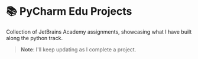 # 📚 PyCharm Edu Projects

Collection of JetBrains Academy assignments, showcasing what I have built along the python track.

> __Note__: I'll keep updating as I complete a project.